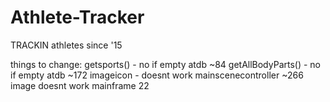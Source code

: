 # Athlete-Tracker
TRACKIN athletes since '15

things to change:
getsports() - no if empty 					atdb ~84
getAllBodyParts() - no if empty 			atdb ~172
imageicon - doesnt work                     mainscenecontroller ~266
image doesnt work							mainframe 22